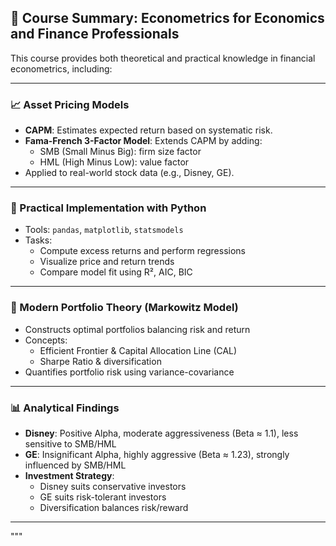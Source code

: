 
## 📘 Course Summary: Econometrics for Economics and Finance Professionals

This course provides both theoretical and practical knowledge in financial econometrics, including:

---

### 📈 Asset Pricing Models
- **CAPM**: Estimates expected return based on systematic risk.
- **Fama-French 3-Factor Model**: Extends CAPM by adding:
  - SMB (Small Minus Big): firm size factor
  - HML (High Minus Low): value factor
- Applied to real-world stock data (e.g., Disney, GE).

---

### 🐍 Practical Implementation with Python
- Tools: `pandas`, `matplotlib`, `statsmodels`
- Tasks:
  - Compute excess returns and perform regressions
  - Visualize price and return trends
  - Compare model fit using R², AIC, BIC

---

### 💼 Modern Portfolio Theory (Markowitz Model)
- Constructs optimal portfolios balancing risk and return
- Concepts:
  - Efficient Frontier & Capital Allocation Line (CAL)
  - Sharpe Ratio & diversification
- Quantifies portfolio risk using variance-covariance

---

### 📊 Analytical Findings
- **Disney**: Positive Alpha, moderate aggressiveness (Beta ≈ 1.1), less sensitive to SMB/HML
- **GE**: Insignificant Alpha, highly aggressive (Beta ≈ 1.23), strongly influenced by SMB/HML
- **Investment Strategy**:
  - Disney suits conservative investors
  - GE suits risk-tolerant investors
  - Diversification balances risk/reward

---
"""


